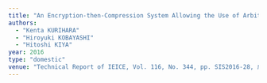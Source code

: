 ```yaml
---
title: "An Encryption-then-Compression System Allowing the Use of Arbitrary Chroma Interpolation Methods for JPEG Compression"
authors:
  - "Kenta KURIHARA"
  - "Hiroyuki KOBAYASHI"
  - "Hitoshi KIYA"
year: 2016
type: "domestic"
venue: "Technical Report of IEICE, Vol. 116, No. 344, pp. SIS2016-28, 広島市立大学サテライトキャンパス, 2016-12-08."
---
```

